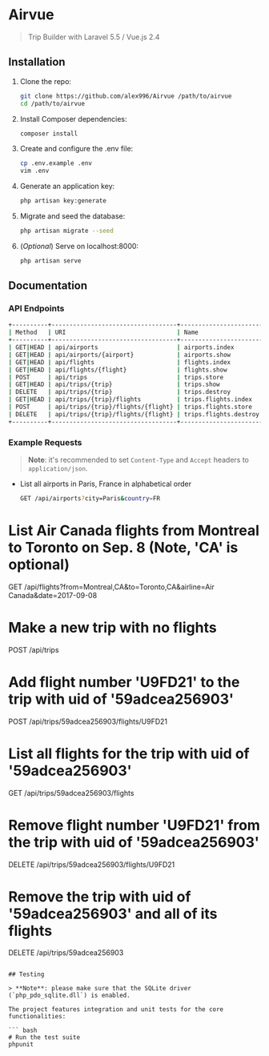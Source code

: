 # Airvue

> Trip Builder with Laravel 5.5 / Vue.js 2.4

## Installation

1) Clone the repo:

    ```bash
    git clone https://github.com/alex996/Airvue /path/to/airvue
    cd /path/to/airvue
    ```

2) Install Composer dependencies:

    ```bash
    composer install
    ```

3) Create and configure the .env file:

    ```bash
    cp .env.example .env
    vim .env
    ```

4) Generate an application key:

    ```bash
    php artisan key:generate
    ```

5) Migrate and seed the database:

    ```bash
    php artisan migrate --seed
    ```

6) (*Optional*) Serve on localhost:8000:

    ```bash
    php artisan serve
    ```

## Documentation

### API Endpoints

``` bash
+----------+-----------------------------------+-----------------------+---------+-------------------------+
| Method   | URI                               | Name                  | Action  | Query String Params     |
+----------+-----------------------------------+-----------------------+---------+-------------------------+
| GET|HEAD | api/airports                      | airports.index        | Index   | name, city, country     |
| GET|HEAD | api/airports/{airport}            | airports.show         | Show    | n/a                     |
| GET|HEAD | api/flights                       | flights.index         | Index   | from, to, date, airline |
| GET|HEAD | api/flights/{flight}              | flights.show          | Show    | n/a                     |
| POST     | api/trips                         | trips.store           | Store   | n/a                     |
| GET|HEAD | api/trips/{trip}                  | trips.show            | Show    | n/a                     |
| DELETE   | api/trips/{trip}                  | trips.destroy         | Destroy | n/a                     |
| GET|HEAD | api/trips/{trip}/flights          | trips.flights.index   | Index   | n/a                     |
| POST     | api/trips/{trip}/flights/{flight} | trips.flights.store   | Store   | n/a                     |
| DELETE   | api/trips/{trip}/flights/{flight} | trips.flights.destroy | Destroy | n/a                     |
+----------+-----------------------------------+-----------------------+---------+-------------------------+
```

### Example Requests

> **Note**: it's recommended to set `Content-Type` and `Accept` headers to `application/json`.


* List all airports in Paris, France in alphabetical order

    ``` bash
    GET /api/airports?city=Paris&country=FR
    ```

# List Air Canada flights from Montreal to Toronto on Sep. 8 (Note, 'CA' is optional)
GET /api/flights?from=Montreal,CA&to=Toronto,CA&airline=Air Canada&date=2017-09-08

# Make a new trip with no flights
POST /api/trips

# Add flight number 'U9FD21' to the trip with uid of '59adcea256903'
POST /api/trips/59adcea256903/flights/U9FD21

# List all flights for the trip with uid of '59adcea256903'
GET /api/trips/59adcea256903/flights

# Remove flight number 'U9FD21' from the trip with uid of '59adcea256903'
DELETE /api/trips/59adcea256903/flights/U9FD21

# Remove the trip with uid of '59adcea256903' and all of its flights
DELETE /api/trips/59adcea256903
```

## Testing

> **Note**: please make sure that the SQLite driver (`php_pdo_sqlite.dll`) is enabled.

The project features integration and unit tests for the core functionalities:

``` bash
# Run the test suite
phpunit
```